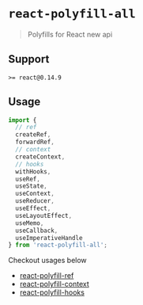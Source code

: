 # `react-polyfill-all`

> Polyfills for React new api

## Support

`>= react@0.14.9`

## Usage

```js
import {
  // ref
  createRef,
  forwardRef,
  // context
  createContext,
  // hooks
  withHooks,
  useRef,
  useState,
  useContext,
  useReducer,
  useEffect,
  useLayoutEffect,
  useMemo,
  useCallback,
  useImperativeHandle
} from 'react-polyfill-all';
```

Checkout usages below

* [react-polyfill-ref](https://www.npmjs.com/package/react-polyfill-ref)
* [react-polyfill-context](https://www.npmjs.com/package/react-polyfill-context)
* [react-polyfill-hooks](https://www.npmjs.com/package/react-polyfill-hooks)

